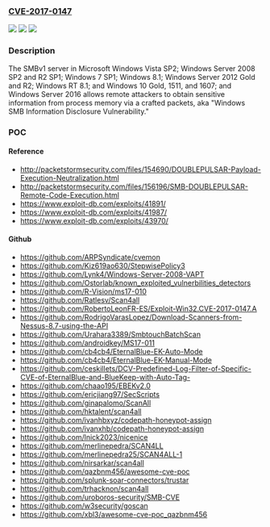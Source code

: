 ### [CVE-2017-0147](https://cve.mitre.org/cgi-bin/cvename.cgi?name=CVE-2017-0147)
![](https://img.shields.io/static/v1?label=Product&message=Windows%20SMB&color=blue)
![](https://img.shields.io/static/v1?label=Version&message=n%2Fa&color=blue)
![](https://img.shields.io/static/v1?label=Vulnerability&message=Information%20Disclosure&color=brighgreen)

### Description

The SMBv1 server in Microsoft Windows Vista SP2; Windows Server 2008 SP2 and R2 SP1; Windows 7 SP1; Windows 8.1; Windows Server 2012 Gold and R2; Windows RT 8.1; and Windows 10 Gold, 1511, and 1607; and Windows Server 2016 allows remote attackers to obtain sensitive information from process memory via a crafted packets, aka "Windows SMB Information Disclosure Vulnerability."

### POC

#### Reference
- http://packetstormsecurity.com/files/154690/DOUBLEPULSAR-Payload-Execution-Neutralization.html
- http://packetstormsecurity.com/files/156196/SMB-DOUBLEPULSAR-Remote-Code-Execution.html
- https://www.exploit-db.com/exploits/41891/
- https://www.exploit-db.com/exploits/41987/
- https://www.exploit-db.com/exploits/43970/

#### Github
- https://github.com/ARPSyndicate/cvemon
- https://github.com/Kiz619ao630/StepwisePolicy3
- https://github.com/Lynk4/Windows-Server-2008-VAPT
- https://github.com/Ostorlab/known_exploited_vulnerbilities_detectors
- https://github.com/R-Vision/ms17-010
- https://github.com/Ratlesv/Scan4all
- https://github.com/RobertoLeonFR-ES/Exploit-Win32.CVE-2017-0147.A
- https://github.com/RodrigoVarasLopez/Download-Scanners-from-Nessus-8.7-using-the-API
- https://github.com/Urahara3389/SmbtouchBatchScan
- https://github.com/androidkey/MS17-011
- https://github.com/cb4cb4/EternalBlue-EK-Auto-Mode
- https://github.com/cb4cb4/EternalBlue-EK-Manual-Mode
- https://github.com/ceskillets/DCV-Predefined-Log-Filter-of-Specific-CVE-of-EternalBlue-and-BlueKeep-with-Auto-Tag-
- https://github.com/chaao195/EBEKv2.0
- https://github.com/ericjiang97/SecScripts
- https://github.com/ginapalomo/ScanAll
- https://github.com/hktalent/scan4all
- https://github.com/ivanhbxyz/codepath-honeypot-assign
- https://github.com/ivanxhb/codepath-honeypot-assign
- https://github.com/lnick2023/nicenice
- https://github.com/merlinepedra/SCAN4LL
- https://github.com/merlinepedra25/SCAN4ALL-1
- https://github.com/nirsarkar/scan4all
- https://github.com/qazbnm456/awesome-cve-poc
- https://github.com/splunk-soar-connectors/trustar
- https://github.com/trhacknon/scan4all
- https://github.com/uroboros-security/SMB-CVE
- https://github.com/w3security/goscan
- https://github.com/xbl3/awesome-cve-poc_qazbnm456


